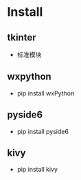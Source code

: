 # Install

## tkinter
- 标准模块

## wxpython
- pip install wxPython

## pyside6
- pip install pyside6

## kivy
- pip install kivy
